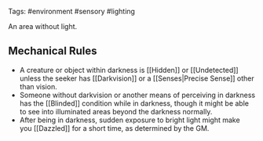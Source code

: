Tags: #environment #sensory #lighting

An area without light.

## Mechanical Rules

 - A creature or object within darkness is [[Hidden]] or [[Undetected]] unless the seeker has [[Darkvision]] or a [[Senses|Precise Sense]] other than vision.
 - Someone without darkvision or another means of perceiving in darkness has the [[Blinded]] condition while in darkness,  though it might be able to see into illuminated areas beyond the darkness normally.
 - After being in darkness, sudden exposure to bright light might make you [[Dazzled]] for a short time, as determined by the GM.